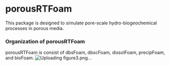 # porousRTFoam
This package is designed to simulate pore-scale hydro-biogeochemical processes in porous media.

### Organization of porousRTFoam
porousRTFoam is consist of dbsFoam, dbscFoam, dissolFoam, precipFoam, and bioFoam.
![Uploading figure3.png…]()
